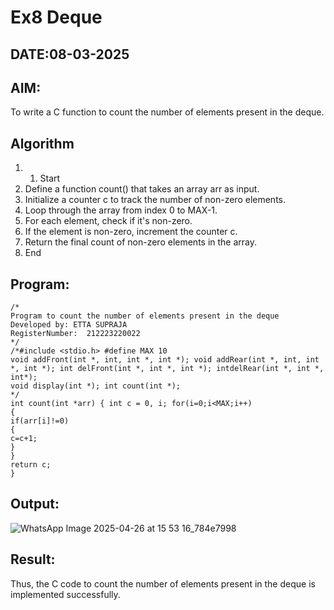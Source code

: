 # Ex8 Deque
## DATE:08-03-2025
## AIM:
To write a C function to count the number of elements present in the deque.

## Algorithm
1. 1.	Start
2.	Define a function count() that takes an array arr as input.
3.	Initialize a counter c to track the number of non-zero elements.
4.	Loop through the array from index 0 to MAX-1.
5.	For each element, check if it's non-zero.
6.	If the element is non-zero, increment the counter c.
7.	Return the final count of non-zero elements in the array.
8.	End


## Program:
```
/*
Program to count the number of elements present in the deque
Developed by: ETTA SUPRAJA
RegisterNumber:  212223220022
*/
/*#include <stdio.h> #define MAX 10
void addFront(int *, int, int *, int *); void addRear(int *, int, int *, int *); int delFront(int *, int *, int *); intdelRear(int *, int *, int*);
void display(int *); int count(int *);
*/
int count(int *arr) { int c = 0, i; for(i=0;i<MAX;i++)
{
if(arr[i]!=0)
{
c=c+1;
}
}
return c;
}

```

## Output:

![WhatsApp Image 2025-04-26 at 15 53 16_784e7998](https://github.com/user-attachments/assets/7990975c-065c-47ac-a5dc-4bac402e32ed)


## Result:
Thus, the C code to count the number of elements present in the deque is implemented successfully.
